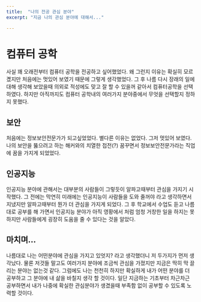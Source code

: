 ```yaml
---
title:  "나의 전공 관심 분야"
excerpt: "지금 나의 관심 분야에 대해서..."

---
```


# 컴퓨터 공학
사실 꽤 오래전부터 컴퓨터 공학을 전공하고 싶어했었다. 왜 그런지 이유는 확실히 모르곘지만 처음에는 멋있어 보였기 때문에 그렇게 생각했었다.
그 후 나름 다시 장래의 일에대해 생각해 보았을때 의외로 적성에도 맞고 잘 할 수 있을꺼 같아서 컴퓨터공학을 선택하였다. 하지만 아직까지도
컴퓨터 공학내의 여러가지 분야중에서 무엇을 선택할지 정하지 못했다. 

## 보안
처음에는 정보보안전문가가 되고싶었었다. 별다른 이유는 없었다. 그저 멋있어 보였다. 나의 보안을 뚫으려고 하는 해커와의 치열한 접전(?) 꿈꾸면서 
정보보안전문가라는 직업에 꿈을 가지게 되었었다. 

## 인공지능
인공지능 분야에 관해서는 대부분의 사람들이 그렇듯이 알파고때부터 관심을 가지기 시작했다. 그 전에는 막연히 미래에는 인공지능이 사람들을 도와 줄꺼야
라고 생각하면서 지냈지만 알파고때부터 뭔가 더 관심을 가지게 되었다. 그 후 학교에서 수업도 듣고 나름대로 공부를 해 가면서 인공지능 분야가
아직 영황에서 처럼 엄청 거창한 일을 하지는 못하지만 사람들에게 굉장히 도움을 줄 수 있다는 것을 알았다. 

## 마치며...
나름대로 나는 어떤분야에 관심을 가지고 있엇지? 라고 생각했더니 저 두가지가 먼저 생각났다. 물론 저것들 말고도 여러가지 분야에 조금씩 관심을 가졌지만 
지금은 딱히 막 끌리는 분야는 없는것 같다. 그럼에도 나는 천천히 하지만 확실하게 내가 어떤 분야를 더 공부하고 그 분야에 내 삶을 바칠지 생각 할 것이다. 
일단 지금하는 기초부터 차근차근 공부하면서 내가 나중에 확실한 관심분야가 생겼을때 부족함 없이 공부할 수 있도록 노력할 것이다. 
